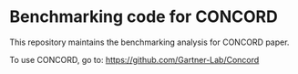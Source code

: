 # Benchmarking code for CONCORD 

This repository maintains the benchmarking analysis for CONCORD paper. 

To use CONCORD, go to: https://github.com/Gartner-Lab/Concord

